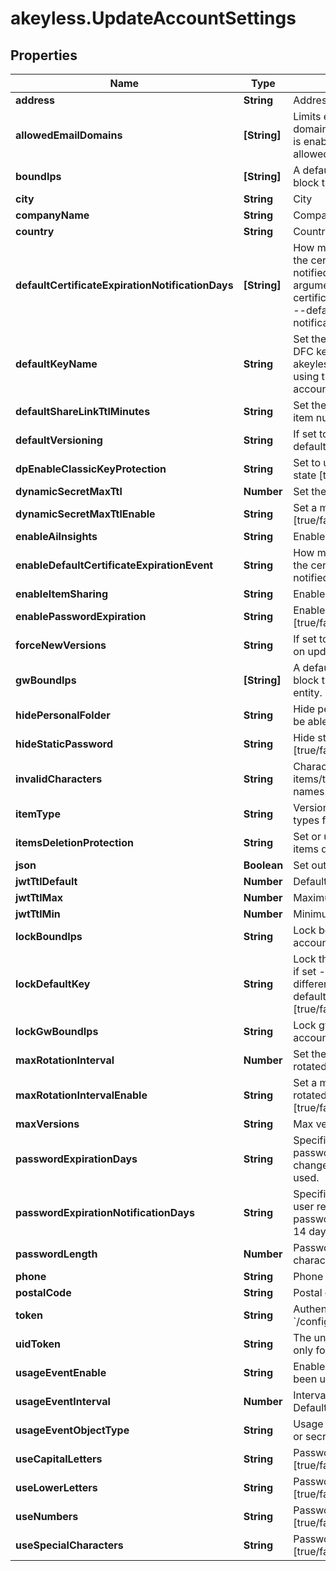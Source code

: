 # akeyless.UpdateAccountSettings

## Properties

Name | Type | Description | Notes
------------ | ------------- | ------------- | -------------
**address** | **String** | Address | [optional] 
**allowedEmailDomains** | **[String]** | Limits email sharing to the specified domains. Relevant only when item sharing is enabled. By default, all domains are allowed. | [optional] 
**boundIps** | **[String]** | A default list of comma-separated CIDR block that are allowed to authenticate. | [optional] 
**city** | **String** | City | [optional] 
**companyName** | **String** | Company name | [optional] 
**country** | **String** | Country | [optional] 
**defaultCertificateExpirationNotificationDays** | **[String]** | How many days before the expiration of the certificate would you like to be notified. To specify multiple events, use argument multiple times: --default-certificate-expiration-notification-days 1 --default-certificate-expiration-notification-days 5 | [optional] 
**defaultKeyName** | **String** | Set the account default key based on the DFC key name. Use \&quot;set-original-akeyless-default-key\&quot; to revert to using the original default key of the account. | [optional] 
**defaultShareLinkTtlMinutes** | **String** | Set the default ttl in minutes for sharing item number between 60 and 43200 | [optional] 
**defaultVersioning** | **String** | If set to true, new versions is enabled by default | [optional] 
**dpEnableClassicKeyProtection** | **String** | Set to update protection with classic keys state [true/false] | [optional] 
**dynamicSecretMaxTtl** | **Number** | Set the maximum ttl for dynamic secrets | [optional] 
**dynamicSecretMaxTtlEnable** | **String** | Set a maximum ttl for dynamic secrets [true/false] | [optional] 
**enableAiInsights** | **String** | Enable AI insights [true/false] | [optional] 
**enableDefaultCertificateExpirationEvent** | **String** | How many days before the expiration of the certificate would you like to be notified. [true/false] | [optional] 
**enableItemSharing** | **String** | Enable sharing items [true/false] | [optional] 
**enablePasswordExpiration** | **String** | Enable password expiration policy [true/false] | [optional] 
**forceNewVersions** | **String** | If set to true, new version will be created on update | [optional] 
**gwBoundIps** | **[String]** | A default list of comma-separated CIDR block that acts as a trusted Gateway entity. | [optional] 
**hidePersonalFolder** | **String** | Hide personal folder, if set - users will not be able to use personal folder [true/false] | [optional] 
**hideStaticPassword** | **String** | Hide static secret&#39;s password type [true/false] | [optional] 
**invalidCharacters** | **String** | Characters that cannot be used for items/targets/roles/auths/event_forwarder names. Empty string will enforce nothing. | [optional] [default to &#39;notReceivedInvalidCharacter&#39;]
**itemType** | **String** | VersionSettingsObjectType defines object types for account version settings | [optional] 
**itemsDeletionProtection** | **String** | Set or unset the default behaviour of items deletion protection [true/false] | [optional] 
**json** | **Boolean** | Set output format to JSON | [optional] [default to false]
**jwtTtlDefault** | **Number** | Default ttl | [optional] 
**jwtTtlMax** | **Number** | Maximum ttl | [optional] 
**jwtTtlMin** | **Number** | Minimum ttl | [optional] 
**lockBoundIps** | **String** | Lock bound-ips setting globally in the account. | [optional] 
**lockDefaultKey** | **String** | Lock the account&#39;s default protection key, if set - users will not be able to use a different protection key, relevant only if default-key-name is configured [true/false] | [optional] 
**lockGwBoundIps** | **String** | Lock gw-bound-ips setting in the account. | [optional] 
**maxRotationInterval** | **Number** | Set the maximum rotation interval for rotated secrets auto rotation settings | [optional] 
**maxRotationIntervalEnable** | **String** | Set a maximum rotation interval for rotated secrets auto rotation settings [true/false] | [optional] 
**maxVersions** | **String** | Max versions | [optional] 
**passwordExpirationDays** | **String** | Specifies the number of days that a password is valid before it must be changed. A default value of 90 days is used. | [optional] 
**passwordExpirationNotificationDays** | **String** | Specifies the number of days before a user receives notification that their password will expire. A default value of 14 days is used. | [optional] 
**passwordLength** | **Number** | Password length between 5 - to 50 characters | [optional] 
**phone** | **String** | Phone number | [optional] 
**postalCode** | **String** | Postal code | [optional] 
**token** | **String** | Authentication token (see &#x60;/auth&#x60; and &#x60;/configure&#x60;) | [optional] 
**uidToken** | **String** | The universal identity token, Required only for universal_identity authentication | [optional] 
**usageEventEnable** | **String** | Enable event for objects that have not been used or changed [true/false] | [optional] 
**usageEventInterval** | **Number** | Interval by days for unused objects. Default and minimum interval is 90 days | [optional] 
**usageEventObjectType** | **String** | Usage event is supported for auth method or secrets-and-keys [auth/item] | [optional] 
**useCapitalLetters** | **String** | Password must contain capital letters [true/false] | [optional] 
**useLowerLetters** | **String** | Password must contain lower case letters [true/false] | [optional] 
**useNumbers** | **String** | Password must contain numbers [true/false] | [optional] 
**useSpecialCharacters** | **String** | Password must contain special characters [true/false] | [optional] 


